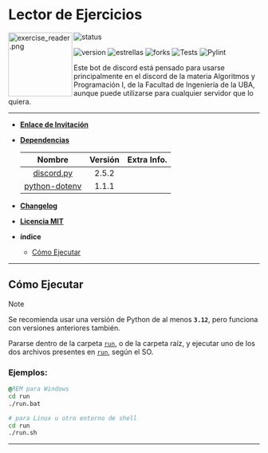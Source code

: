 # Lector de Ejercicios

<img alt="exercise_reader.png" align="left" src="img/exercise_reader.png" height=128 width=128 />

<p align="left">

![status](https://dcbadge.limes.pink/api/shield/889312376036425810?bot=true?logoColor=presence&theme=discord)

![version](https://img.shields.io/badge/version-2.0.0-brightgreen)
![estrellas](https://img.shields.io/github/stars/NLGS2907/Alg1-Lector-de-Ejercicios?label=Estrellas&style=social)
![forks](https://img.shields.io/github/forks/NLGS2907/Alg1-Lector-de-Ejercicios?style=social)
![Tests](https://github.com/NLGS2907/Alg1-Lector-de-Ejercicios/actions/workflows/tests.yml/badge.svg)
![Pylint](https://github.com/NLGS2907/Alg1-Lector-de-Ejercicios/actions/workflows/pylint.yml/badge.svg)

Este bot de discord está pensado para usarse principalmente en el discord de la materia Algoritmos y Programación I,
de la Facultad de Ingeniería de la UBA, aunque puede utilizarse para cualquier servidor que lo quiera.
</p>

<hr/>

* [**Enlace de Invitación**](https://discord.com/api/oauth2/authorize?client_id=889312376036425810&permissions=294205467712&scope=bot%20applications.commands)

* **[Dependencias](requirements.txt)**

  | Nombre | Versión | Extra Info. |
  | :-: | :-: | :-: |
  | [discord.py](https://pypi.org/project/discord.py/) | 2.5.2 |  |
  | [python-dotenv](https://pypi.org/project/python-dotenv/) | 1.1.1 |  |

* **[Changelog](./CHANGELOG.md)**

* **[Licencia MIT](LICENSE)**

* **índice**
  - [Cómo Ejecutar](#cómo-ejecutar)

<hr/>

## Cómo Ejecutar

> [!NOTE]
> Se recomienda usar una versión de Python de al menos **`3.12`**, pero funciona con versiones anteriores también.

Pararse dentro de la carpeta [`run`](run), o de la carpeta raíz, y ejecutar uno de los dos
archivos presentes en [`run`](run), según el SO.

### **Ejemplos:**
```bat
@REM para Windows
cd run
./run.bat
```
```sh
# para Linux u otro entorno de shell
cd run
./run.sh
```

<hr/>

